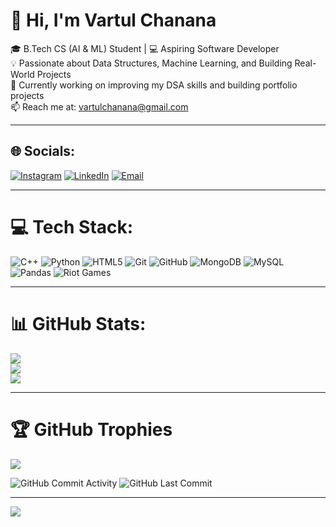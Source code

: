 # 👋 Hi, I'm Vartul Chanana

🎓 B.Tech CS (AI & ML) Student | 💻 Aspiring Software Developer  
💡 Passionate about Data Structures, Machine Learning, and Building Real-World Projects  
🚀 Currently working on improving my DSA skills and building portfolio projects  
📫 Reach me at: vartulchanana@gmail.com

---

## 🌐 Socials:
[![Instagram](https://img.shields.io/badge/Instagram-%23E4405F.svg?logo=Instagram&logoColor=white)](https://instagram.com/_vartul)
[![LinkedIn](https://img.shields.io/badge/LinkedIn-%230077B5.svg?logo=linkedin&logoColor=white)](https://linkedin.com/in/vartul-chanana-77a283221)
[![Email](https://img.shields.io/badge/Email-D14836?logo=gmail&logoColor=white)](mailto:vartulchanana@gmail.com)

---

# 💻 Tech Stack:
![C++](https://img.shields.io/badge/C++-%2300599C.svg?style=for-the-badge&logo=c%2B%2B&logoColor=white)
![Python](https://img.shields.io/badge/Python-3670A0?style=for-the-badge&logo=python&logoColor=ffdd54)
![HTML5](https://img.shields.io/badge/HTML5-E34F26?style=for-the-badge&logo=html5&logoColor=white)
![Git](https://img.shields.io/badge/Git-F05032?style=for-the-badge&logo=git&logoColor=white)
![GitHub](https://img.shields.io/badge/GitHub-181717?style=for-the-badge&logo=github&logoColor=white)
![MongoDB](https://img.shields.io/badge/MongoDB-%234ea94b.svg?style=for-the-badge&logo=mongodb&logoColor=white)
![MySQL](https://img.shields.io/badge/MySQL-4479A1.svg?style=for-the-badge&logo=mysql&logoColor=white)
![Pandas](https://img.shields.io/badge/Pandas-%23150458.svg?style=for-the-badge&logo=pandas&logoColor=white)
![Riot Games](https://img.shields.io/badge/RiotGames-D32936.svg?style=for-the-badge&logo=riotgames&logoColor=white)

---

# 📊 GitHub Stats:
![](https://github-readme-stats.vercel.app/api?username=vartulChanana&theme=dark&hide_border=false&include_all_commits=true&count_private=true)<br/>
![](https://nirzak-streak-stats.vercel.app/?user=vartulChanana&theme=dark&hide_border=false)<br/>
![](https://github-readme-stats.vercel.app/api/top-langs/?username=vartulChanana&theme=dark&hide_border=false&include_all_commits=true&count_private=true&layout=compact)

---

# 🏆 GitHub Trophies

<!-- Minimal version to avoid API failure -->
![](https://github-profile-trophy.vercel.app/?username=vartulChanana&theme=darkhub&no-frame=true&no-bg=true&title=Commits,Repositories,Stars,Followers&margin-w=15)

<!-- Optional Fallback Badges -->
![GitHub Commit Activity](https://img.shields.io/github/commit-activity/m/vartulChanana/vartulChanana)
![GitHub Last Commit](https://img.shields.io/github/last-commit/vartulChanana/vartulChanana)

---

[![](https://visitcount.itsvg.in/api?id=vartulChanana&icon=0&color=0)](https://visitcount.itsvg.in)
